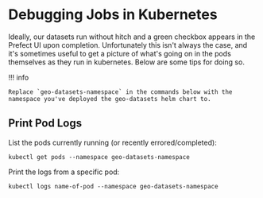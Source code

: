 # Debugging Jobs in Kubernetes

Ideally, our datasets run without hitch and a green checkbox appears in the Prefect UI upon completion.
Unfortunately this isn't always the case, and it's sometimes useful to get a picture of what's going on in the pods themselves as they run in kubernetes.
Below are some tips for doing so.

!!! info

    Replace `geo-datasets-namespace` in the commands below with the namespace you've deployed the geo-datasets helm chart to.

## Print Pod Logs

List the pods currently running (or recently errored/completed):
```
kubectl get pods --namespace geo-datasets-namespace
```

Print the logs from a specific pod:
```
kubectl logs name-of-pod --namespace geo-datasets-namespace
```

